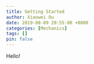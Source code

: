 ```yaml
---
title: Getting Started
author: Xiaowei Ou
date: 2019-08-09 20:55:00 +0800
categories: [Mechanics]
tags: []
pin: false
---
```


Hello!
